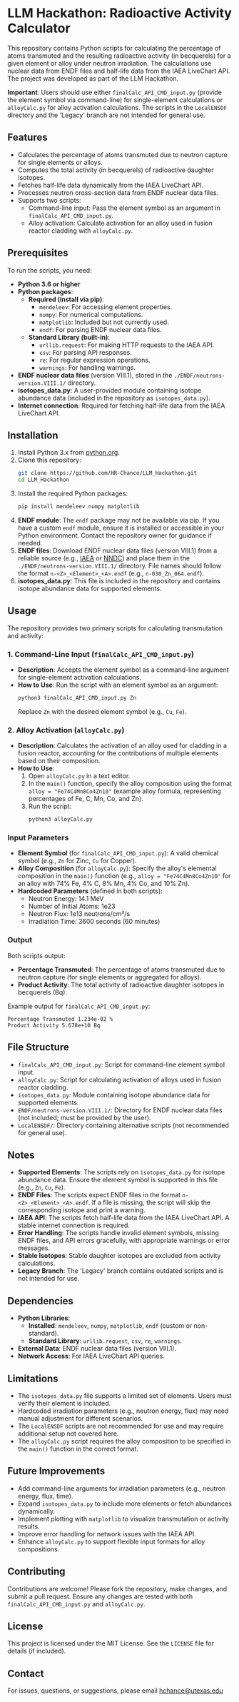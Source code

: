 # LLM Hackathon: Radioactive Activity Calculator

This repository contains Python scripts for calculating the percentage of atoms transmuted and the resulting radioactive activity (in becquerels) for a given element or alloy under neutron irradiation. The calculations use nuclear data from ENDF files and half-life data from the IAEA LiveChart API. The project was developed as part of the LLM Hackathon.

**Important**: Users should use either `finalCalc_API_CMD_input.py` (provide the element symbol via command-line) for single-element calculations or `alloyCalc.py` for alloy activation calculations. The scripts in the `LocalENSDF` directory and the 'Legacy' branch are not intended for general use.

## Features

- Calculates the percentage of atoms transmuted due to neutron capture for single elements or alloys.
- Computes the total activity (in becquerels) of radioactive daughter isotopes.
- Fetches half-life data dynamically from the IAEA LiveChart API.
- Processes neutron cross-section data from ENDF nuclear data files.
- Supports two scripts:
  - Command-line input: Pass the element symbol as an argument in `finalCalc_API_CMD_input.py`.
  - Alloy activation: Calculate activation for an alloy used in fusion reactor cladding with `alloyCalc.py`.

## Prerequisites

To run the scripts, you need:

- **Python 3.6 or higher**
- **Python packages**:
  - **Required (install via pip)**:
    - `mendeleev`: For accessing element properties.
    - `numpy`: For numerical computations.
    - `matplotlib`: Included but not currently used.
    - `endf`: For parsing ENDF nuclear data files.
  - **Standard Library (built-in)**:
    - `urllib.request`: For making HTTP requests to the IAEA API.
    - `csv`: For parsing API responses.
    - `re`: For regular expression operations.
    - `warnings`: For handling warnings.
- **ENDF nuclear data files** (version VIII.1), stored in the `./ENDF/neutrons-version.VIII.1/` directory.
- **isotopes_data.py**: A user-provided module containing isotope abundance data (included in the repository as `isotopes_data.py`).
- **Internet connection**: Required for fetching half-life data from the IAEA LiveChart API.

## Installation

1. Install Python 3.x from [python.org](https://www.python.org/downloads/).
2. Clone this repository:
   ```bash
   git clone https://github.com/HR-Chance/LLM_Hackathon.git
   cd LLM_Hackathon
   ```
3. Install the required Python packages:
   ```bash
   pip install mendeleev numpy matplotlib
   ```
4. **ENDF module**: The `endf` package may not be available via pip. If you have a custom `endf` module, ensure it is installed or accessible in your Python environment. Contact the repository owner for guidance if needed.
5. **ENDF files**: Download ENDF nuclear data files (version VIII.1) from a reliable source (e.g., [IAEA](https://www-nds.iaea.org/) or [NNDC](https://www.nndc.bnl.gov/)) and place them in the `./ENDF/neutrons-version.VIII.1/` directory. File names should follow the format `n-<Z>_<Element>_<A>.endf` (e.g., `n-030_Zn_064.endf`).
6. **isotopes_data.py**: This file is included in the repository and contains isotope abundance data for supported elements.

## Usage

The repository provides two primary scripts for calculating transmutation and activity:

### 1. Command-Line Input (`finalCalc_API_CMD_input.py`)

- **Description**: Accepts the element symbol as a command-line argument for single-element activation calculations.
- **How to Use**:
  Run the script with an element symbol as an argument:
  ```bash
  python3 finalCalc_API_CMD_input.py Zn
  ```
  Replace `Zn` with the desired element symbol (e.g., `Cu`, `Fe`).

### 2. Alloy Activation (`alloyCalc.py`)

- **Description**: Calculates the activation of an alloy used for cladding in a fusion reactor, accounting for the contributions of multiple elements based on their composition.
- **How to Use**:
  1. Open `alloyCalc.py` in a text editor.
  2. In the `main()` function, specify the alloy composition using the format `alloy = "Fe74C4Mn8Co4Zn10"` (example alloy formula, representing percentages of Fe, C, Mn, Co, and Zn).
  3. Run the script:
     ```bash
     python3 alloyCalc.py
     ```

### Input Parameters

- **Element Symbol** (for `finalCalc_API_CMD_input.py`): A valid chemical symbol (e.g., `Zn` for Zinc, `Cu` for Copper).
- **Alloy Composition** (for `alloyCalc.py`): Specify the alloy's elemental composition in the `main()` function (e.g., `alloy = "Fe74C4Mn8Co4Zn10"` for an alloy with 74% Fe, 4% C, 8% Mn, 4% Co, and 10% Zn).
- **Hardcoded Parameters** (defined in both scripts):
  - Neutron Energy: 14.1 MeV
  - Number of Initial Atoms: 1e23
  - Neutron Flux: 1e13 neutrons/cm²/s
  - Irradiation Time: 3600 seconds (60 minutes)

### Output

Both scripts output:

- **Percentage Transmuted**: The percentage of atoms transmuted due to neutron capture (for single elements or aggregated for alloys).
- **Product Activity**: The total activity of radioactive daughter isotopes in becquerels (Bq).

Example output for `finalCalc_API_CMD_input.py`:

```plaintext
Percentage Transmuted 1.234e-02 %
Product Activity 5.678e+10 Bq
```

## File Structure

- `finalCalc_API_CMD_input.py`: Script for command-line element symbol input.
- `alloyCalc.py`: Script for calculating activation of alloys used in fusion reactor cladding.
- `isotopes_data.py`: Module containing isotope abundance data for supported elements.
- `ENDF/neutrons-version.VIII.1/`: Directory for ENDF nuclear data files (not included; must be provided by the user).
- `LocalENSDF/`: Directory containing alternative scripts (not recommended for general use).

## Notes

- **Supported Elements**: The scripts rely on `isotopes_data.py` for isotope abundance data. Ensure the element symbol is supported in this file (e.g., `Zn`, `Cu`, `Fe`).
- **ENDF Files**: The scripts expect ENDF files in the format `n-<Z>_<Element>_<A>.endf`. If a file is missing, the script will skip the corresponding isotope and print a warning.
- **IAEA API**: The scripts fetch half-life data from the IAEA LiveChart API. A stable internet connection is required.
- **Error Handling**: The scripts handle invalid element symbols, missing ENDF files, and API errors gracefully, with appropriate warnings or error messages.
- **Stable Isotopes**: Stable daughter isotopes are excluded from activity calculations.
- **Legacy Branch**: The 'Legacy' branch contains outdated scripts and is not intended for use.

## Dependencies

- **Python Libraries**:
  - **Installed**: `mendeleev`, `numpy`, `matplotlib`, `endf` (custom or non-standard).
  - **Standard Library**: `urllib.request`, `csv`, `re`, `warnings`.
- **External Data**: ENDF nuclear data files (version VIII.1).
- **Network Access**: For IAEA LiveChart API queries.

## Limitations

- The `isotopes_data.py` file supports a limited set of elements. Users must verify their element is included.
- Hardcoded irradiation parameters (e.g., neutron energy, flux) may need manual adjustment for different scenarios.
- The `LocalENSDF` scripts are not recommended for use and may require additional setup not covered here.
- The `alloyCalc.py` script requires the alloy composition to be specified in the `main()` function in the correct format.

## Future Improvements

- Add command-line arguments for irradiation parameters (e.g., neutron energy, flux, time).
- Expand `isotopes_data.py` to include more elements or fetch abundances dynamically.
- Implement plotting with `matplotlib` to visualize transmutation or activity results.
- Improve error handling for network issues with the IAEA API.
- Enhance `alloyCalc.py` to support flexible input formats for alloy compositions.

## Contributing

Contributions are welcome! Please fork the repository, make changes, and submit a pull request. Ensure any changes are tested with both `finalCalc_API_CMD_input.py` and `alloyCalc.py`.

## License

This project is licensed under the MIT License. See the `LICENSE` file for details (if included).

## Contact

For issues, questions, or suggestions, please email hchance@utexas.edu